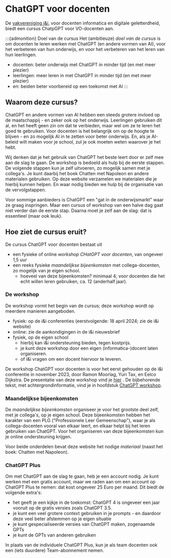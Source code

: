 # ChatGPT voor docenten

De [vakvereniging i&i](https://www.ieni.org), voor docenten informatica en digitale geletterdheid, biedt een cursus ChatpGPT voor VO-docenten aan.

:::{admonition} Doel van de cursus
Het (ambitieuze) *doel van de cursus* is om docenten te leren werken met ChatGPT (en andere vormen van AI), voor het verbeteren van hun onderwijs, en voor het verbeteren van het leren van hun leerlingen.

- docenten: beter onderwijs met ChatGPT in minder tijd (en met meer plezier)
- leerlingen: meer leren in met ChatGPT in minder tijd (en met meer plezier)
- en: beiden beter voorbereid op een toekomst met AI
:::

## Waarom deze cursus?

ChatGPT en andere vormen van AI hebben een steeds grotere invloed op de maatschappij - en zeker ook op het onderwijs. Leerlingen gebruiken dit al, en het heeft geen zin om dat te verbieden, maar wel om ze te leren het goed te gebruiken.
Voor docenten is het belangrijk om op de hoogte te blijven - en zo mogelijk AI in te zetten voor beter onderwijs.
En, als je AI-beleid wilt maken voor je school, zul je ook moeten weten waarover je het hebt.

Wij denken dat je het gebruik van ChatGPT het beste leert door er zelf mee aan de slag te gaan.
De workshop is bedoeld als hulp bij de eerste stappen. De volgende stappen kun je zelf uitvoeren, zo mogelijk samen met je collega's.
Je kunt daarbij het boek Chatten met Napoleon en andere materialen gebruiken. Op deze website verzamelen we materialen die je hierbij kunnen helpen. En waar nodig bieden we hulp bij de organisatie van de vervolgstappen.

Voor sommige aanbieders is ChatGPT een "gat in de onderwijsmarkt" waar ze graag inspringen. Maar een cursus of workshop van een halve dag gaat niet verder dan de eerste stap. Daarna moet je zelf aan de slag: dat is essentieel (maar ook leuk).

## Hoe ziet de cursus eruit?

De cursus ChatGPT voor docenten bestaat uit 

* een fysieke of online *workshop* *CHatGPT voor docenten*, van ongeveer 1,5 uur
* een reeks fysieke *maandelijkse bijeenkomsten* met collega-docenten, zo mogelijk van je eigen school.
    * hoeveel van deze bijeenkomsten? minimaal 4; voor docenten die het echt willen leren gebruiken, ca. 12 (anderhalf jaar).

### De workshop

De workshop vormt het begin van de cursus; deze workshop wordt op meerdere manieren aangeboden.

* fysiek: op de i&i conferenties (eerstvolgende: 18 april 2024; zie de i&i website)
* online: zie de aankondigingen in de i&i nieuwsbrief
* fysiek, op de eigen school
    * hierbij kan i&i ondersteuning bieden, tegen kostprijs.
    * je kunt deze workshop door een eigen (informatica-)docent laten organiseren.
    * of i&i vragen om een docent hiervoor te leveren.

De workshop ChatGPT voor docenten is voor het eerst gehouden op de i&i conferentie in november 2023, door Ramon Moorlag, Yuri Tax, en Eelco Dijkstra. De presentatie van deze workshop vind je [hier](figs/chatten-met-docenten.pdf) . De bijbehorende tekst, met achtergrondinformatie, vind je in hoofdstuk [ChatGPT workshop](chatgpt-workshop).

### Maandelijkse bijeenkomsten

De *maandelijkse bijeenkomsten* organiseer je voor het grootste deel zelf, met je collega's, op je eigen school. Deze bijeenkomsten hebben het karakter van een PLG ("Professionele Leer Gemeenschap"), waar je als collega-docenten vooral van elkaar leert, en elkaar helpt bij het leren gebruiken van ChatGPT. Voor het organiseren van deze bijeenkomsten kun je online ondersteuning krijgen.

Voor beide onderdelen bevat deze website het nodige *materiaal* (naast het boek: Chatten met Napoleon).

### ChatGPT Plus

Om met ChatGPT aan de slag te gaan, heb je een account nodig. Je kunt werken met een gratis account, maar we raden aan om een account op ChatGPT Plus te nemen: dat kost ongeveer 25 Euro per maand. Dit biedt de volgende extra's:

* het geeft je een kijkje in de toekomst: ChatGPT 4 is ongeveer een jaar vooruit op de gratis versies zoals ChatGPT 3.5.
* je kunt een veel grotere context gebruiken in je prompts - en daardoor deze veel beter afstemmen op je eigen situatie
* je kunt gespecialiseerde versies van ChatGPT maken, zogenaamde GPTs
* je kunt de GPTs van anderen gebruiken

In plaats van de individuele ChatGPT Plus, kun je als team docenten ook een (iets duurdere) Team-abonnement nemen.


